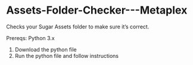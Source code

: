 # Assets-Folder-Checker---Metaplex
Checks your Sugar Assets folder to make sure it’s correct. 


Prereqs:
Python 3.x


1. Download the python file
2. Run the python file and follow instructions 
